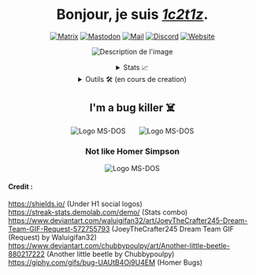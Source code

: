 <div align="center">
  
# Bonjour, je suis <ins>*1c2t1z*</ins>.

</div>

<div align="center">

[![Matrix](https://img.shields.io/badge/-Matrix-111111?style=flat-round&logo=matrix&logoColor=white)](https://app.element.io/#/user/@1c2t1z:matrix.org)
[![Mastodon](https://img.shields.io/badge/-Mastodon-3088D4?style=flat-round&logo=mastodon&logoColor=white)](https://mamot.fr/@1C2T1Z)
[![Mail](https://img.shields.io/badge/-Email-8B89CC?style=flat-round&logo=protonmail&logoColor=white)](mailto:1c2t1z@crb.re)
[![Discord](https://img.shields.io/badge/-Discord-7289DA?style=flat-round&logo=discord&logoColor=white)](https://discord.gg/N8B8Y6HFqW)
[![Website](https://img.shields.io/badge/-Website-111111?style=flat-round&logo=internet-explorer&logoColor=cyan)](https://www.cerber.re)
</div>

<p align="center">
  <img src="https://github.com/1c2t1z/1c2t1z/assets/95414249/e386fa27-4f58-4d2b-8f61-d02c09685d73" alt="Description de l'image">
</p>

<div align="center">
<details>
<summary markdown="span">Stats 📈 </summary>

<div align="center">

### Global
![GitHub metrics](https://metrics.lecoq.io/1c2t1z)
---
### Combo
[![GitHub Streak](https://streak-stats.demolab.com?user=1c2t1z&theme=transparent&hide_border=true&border_radius=15&card_width=500&fire=F44336&ring=2196F3&currStreakNum=F44336&dates=03A9F4&currStreakLabel=009688&sideLabels=009688&sideNums=F44336)](https://git.io/streak-stats)
</div></details></div>

<div align="center">
  
<details>
<summary markdown="span">Outils 🛠️ (en cours de creation)</summary>

### Outils

<div align="justify">

- Langages de programmation préféré (par ordre décroissant 😅) :
  <p align="left">
    <img src="https://raw.githubusercontent.com/devicons/devicon/master/icons/msdos/msdos-original.svg" alt="Logo MS-DOS" width="50" height="50">
    <img src="https://learn.microsoft.com/en-us/powershell/media/index/powershell_128.svg" alt="Logo Batch" width="50" height="50">
    <img src="https://raw.githubusercontent.com/devicons/devicon/master/icons/bash/bash-original.svg" alt="Logo Bash" width="50" height="50">
    <img src="https://raw.githubusercontent.com/devicons/devicon/master/icons/html5/html5-original.svg" alt="Logo HTML" width="50" height="50">
    <img src="https://raw.githubusercontent.com/devicons/devicon/master/icons/css3/css3-original.svg" alt="Logo CSS" width="50" height="50">
    	&nbsp;	&nbsp;	&nbsp;	&nbsp;	&nbsp;	&nbsp;	&nbsp;	&nbsp;	&nbsp;	&nbsp;	&nbsp;	&nbsp;	&nbsp;	&nbsp;
    <img src="https://raw.githubusercontent.com/devicons/devicon/master/icons/javascript/javascript-original.svg" alt="Logo JavaScript" width="50" height="50">
  </p>
- Frameworks et bibliothèques (toujours par ordre décroissant 😸 ) :
  <p align="left">
    <img src="https://raw.githubusercontent.com/devicons/devicon/master/icons/hugo/hugo-original-wordmark.svg" alt="Logo MS-DOS" width="50" height="50">
    <img src="https://raw.githubusercontent.com/devicons/devicon/master/icons/bootstrap/bootstrap-original-wordmark.svg" alt="Logo Bash" width="50" height="50">
    <img src="https://learn.microsoft.com/en-us/powershell/media/index/powershell_128.svg" alt="Logo Batch" width="50" height="50">
  </p>
- Technologies / Logiciels :
</div></details></div>

<div align="center">
  
## I'm a bug killer ☠️
  <p align="center">
    <img src="https://github.com/1c2t1z/1c2t1z/assets/95414249/069633a7-a014-4b21-a723-d09cb8ef171f" alt="Logo MS-DOS" width="140" height="100">
    &nbsp;&nbsp;&nbsp;&nbsp;&nbsp;
    <img src="https://github.com/1c2t1z/1c2t1z/assets/95414249/350da253-fd9c-47b3-bf8c-e31973a94223" alt="Logo MS-DOS" width="35" height="25">
  </p>
</div>

<div align="center">
  
### Not like Homer Simpson

  <p align="center">
        <img src="https://github.com/1c2t1z/1c2t1z/assets/95414249/ee9bfb55-559f-45ca-8236-81689040f3f2" alt="Logo MS-DOS" width="250" height="200">
  </p>
</div>

#### Credit :
https://shields.io/ (Under H1 social logos)
<br>
https://streak-stats.demolab.com/demo/ (Stats combo)
<br>
https://www.deviantart.com/waluigifan32/art/JoeyTheCrafter245-Dream-Team-GIF-Request-572755793 (JoeyTheCrafter245 Dream Team GIF (Request) by Waluigifan32)
<br>
https://www.deviantart.com/chubbypoulpy/art/Another-little-beetle-880217222 (Another little beetle by Chubbypoulpy)
<br>
https://giphy.com/gifs/bug-UAUtB4Oi9U4EM (Homer Bugs)
<br>
